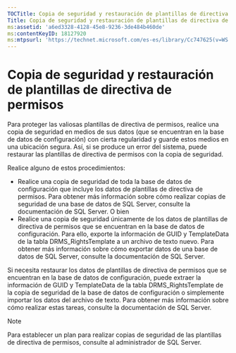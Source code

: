 ```yaml
---
TOCTitle: Copia de seguridad y restauración de plantillas de directiva de permisos
Title: Copia de seguridad y restauración de plantillas de directiva de permisos
ms:assetid: 'a6ed3328-4128-45e8-9236-3de484b460de'
ms:contentKeyID: 18127920
ms:mtpsurl: 'https://technet.microsoft.com/es-es/library/Cc747625(v=WS.10)'
---
```


Copia de seguridad y restauración de plantillas de directiva de permisos
========================================================================

Para proteger las valiosas plantillas de directiva de permisos, realice una copia de seguridad en medios de sus datos (que se encuentran en la base de datos de configuración) con cierta regularidad y guarde estos medios en una ubicación segura. Así, si se produce un error del sistema, puede restaurar las plantillas de directiva de permisos con la copia de seguridad.

Realice alguno de estos procedimientos:

-   Realice una copia de seguridad de toda la base de datos de configuración que incluye los datos de plantillas de directiva de permisos. Para obtener más información sobre cómo realizar copias de seguridad de una base de datos de SQL Server, consulte la documentación de SQL Server.
    O bien
-   Realice una copia de seguridad únicamente de los datos de plantillas de directiva de permisos que se encuentran en la base de datos de configuración. Para ello, exporte la información de GUID y TemplateData de la tabla DRMS\_RightsTemplate a un archivo de texto nuevo. Para obtener más información sobre cómo exportar datos de una base de datos de SQL Server, consulte la documentación de SQL Server.

Si necesita restaurar los datos de plantillas de directiva de permisos que se encuentran en la base de datos de configuración, puede extraer la información de GUID y TemplateData de la tabla DRMS\_RightsTemplate de la copia de seguridad de la base de datos de configuración o simplemente importar los datos del archivo de texto. Para obtener más información sobre cómo realizar estas tareas, consulte la documentación de SQL Server.

> [!NOTE]
> Para establecer un plan para realizar copias de seguridad de las plantillas de directiva de permisos, consulte al administrador de SQL Server. 
